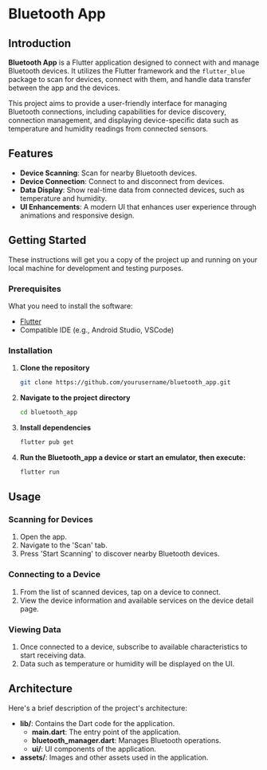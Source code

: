 # Bluetooth App

## Introduction

**Bluetooth App** is a Flutter application designed to connect with and manage Bluetooth devices. It utilizes the Flutter framework and the `flutter_blue` package to scan for devices, connect with them, and handle data transfer between the app and the devices.

This project aims to provide a user-friendly interface for managing Bluetooth connections, including capabilities for device discovery, connection management, and displaying device-specific data such as temperature and humidity readings from connected sensors.

## Features

- **Device Scanning**: Scan for nearby Bluetooth devices.
- **Device Connection**: Connect to and disconnect from devices.
- **Data Display**: Show real-time data from connected devices, such as temperature and humidity.
- **UI Enhancements**: A modern UI that enhances user experience through animations and responsive design.

## Getting Started

These instructions will get you a copy of the project up and running on your local machine for development and testing purposes.

### Prerequisites

What you need to install the software:

- [Flutter](https://flutter.dev/docs/get-started/install)
- Compatible IDE (e.g., Android Studio, VSCode)

### Installation

1. **Clone the repository**

   ```bash
   git clone https://github.com/yourusername/bluetooth_app.git

2. **Navigate to the project directory**
   ```bash
   cd bluetooth_app

3. **Install dependencies**
     ```bash
   flutter pub get

4. **Run the Bluetooth_app a device or start an emulator, then execute:**
     ```bash
   flutter run

## Usage

### Scanning for Devices

1. Open the app.
2. Navigate to the 'Scan' tab.
3. Press 'Start Scanning' to discover nearby Bluetooth devices.

### Connecting to a Device

1. From the list of scanned devices, tap on a device to connect.
2. View the device information and available services on the device detail page.

### Viewing Data

1. Once connected to a device, subscribe to available characteristics to start receiving data.
2. Data such as temperature or humidity will be displayed on the UI.

## Architecture

Here's a brief description of the project's architecture:

- **lib/**: Contains the Dart code for the application.
  - **main.dart**: The entry point of the application.
  - **bluetooth_manager.dart**: Manages Bluetooth operations.
  - **ui/**: UI components of the application.
- **assets/**: Images and other assets used in the application.

